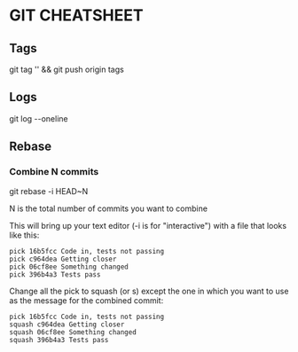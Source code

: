 # GIT CHEATSHEET

## Tags

git tag '' && git push origin tags

## Logs

git log --oneline

## Rebase

### Combine N commits
git rebase -i HEAD~N

N is the total number of commits you want to combine

This will bring up your text editor (-i is for "interactive") with a file that looks like this:

```shell
pick 16b5fcc Code in, tests not passing
pick c964dea Getting closer
pick 06cf8ee Something changed
pick 396b4a3 Tests pass
```

Change all the pick to squash (or s) except the one in which you want to use as the message for the combined commit:

```shell
pick 16b5fcc Code in, tests not passing
squash c964dea Getting closer
squash 06cf8ee Something changed
squash 396b4a3 Tests pass
```
